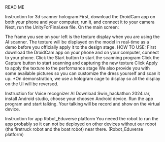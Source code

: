 READ ME

Instruction for 3d scanner hologram First, download the DroidCam app on both your phone and your computer, run it, and connect it to your camera Next, run the UnityForFinal.exe file. On the main screen:

The frame you see on your left is the texture display when you are using the AI scanner. The texture will be displayed on the model in real-time as a demo before you officially apply it to the design stage. HOW TO USE: First download the DroidCam app on your phone and on your computer, connect to your phone.
Click the Start button to start the scanning program
Click the Capture button to start scanning and capturing the new texture
Click Apply to apply the texture to the performance stage
We also provide you with some available pictures so you can customize the dress yourself and scan it up.
*On demonstration, we use a hologram cage to display so all the display on the UI will be reversed.

Instruction for Voice recognizer AI Download Swin_hackathon 2024.rar, install Android studio, choose your choosen Android device. Run the app program and start talking. Your talking will be record and show on the virtual device.

Instruction for app Robot_Eduverse platform You neeed the robot to run the app probably so it can not be deployed on other devices without our robot (the firetruck robot and the boat robot) near there. (Robot_Eduverse platform)
